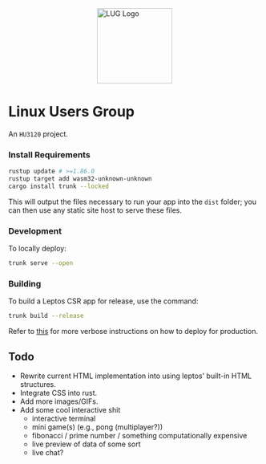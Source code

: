<picture style="display: flex; justify-content: center;">
    <img src="public/tux.png" alt="LUG Logo" style="width: 150px; height: auto;">
</picture>

# Linux Users Group
An `HU3120` project.

### Install Requirements
```bash
rustup update # >=1.86.0
rustup target add wasm32-unknown-unknown
cargo install trunk --locked
```
This will output the files necessary to run your app into the `dist` folder; you can then use any static site host to serve these files.

### Development
To locally deploy:
```bash
trunk serve --open
```

### Building
To build a Leptos CSR app for release, use the command:
```bash
trunk build --release
```
Refer to [this](https://github.com/splurf/wlrs-wasm) for more verbose instructions on how to deploy for production.

## Todo
- Rewrite current HTML implementation into using leptos' built-in HTML structures.
- Integrate CSS into rust.
- Add more images/GIFs.
- Add some cool interactive shit
    - interactive terminal
    - mini game(s) (e.g., pong (multiplayer?))
    - fibonacci / prime number / something computationally expensive
    - live preview of data of some sort
    - live chat?
